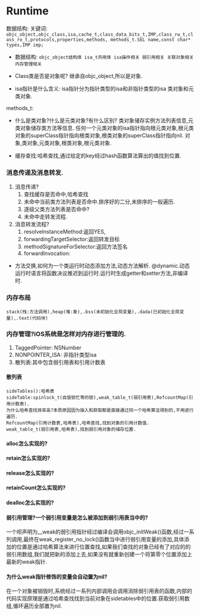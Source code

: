 # Runtime
数据结构:
关键词:
`
objc_object,objc_class,isa,cache_t,class_data_bits_t,IMP,class_rw_t,class_ro_t,protocols,properties,methods,
methods_t.SEL name,const char* types,IMP imp;
`

- 数据结构:
`
objc_object结构体
isa_t共用体
isa操作相关
弱引用相关
关联对象相关
内存管理相关
`

- Class类是否是对象呢?
继承自objc_object,所以是对象.


- isa指针是什么含义:
isa指针分为指针类型的isa和非指针类型的isa
类对象和元类对象.


methods_t:


- 什么是类对象?什么是元类对象?有什么区别?
类对象储存实例方法列表信息,元类对象储存类方法等信息.
任何一个元类对象的isa指针指向根元类对象,根元类对象的superClass指针指向根类对象,根类对象的superClass指针指向nil.
对象,类对象,元类对象,根类对象,根元类对象.

- 缓存查找:哈希查找,通过给定的key经过hash函数算法算出的值找到位置.

### 消息传递及消息转发.
1.  消息传递?
	1. 查找缓存是否命中,哈希查找
	2. 未命中当前类方法列表是否命中.排序好的二分,未排序的一般遍历.
	3. 逐级父类方法列表是否命中?
	4. 未命中走转发流程.
2. 消息转发流程?
	1. resolveInstanceMethod:返回YES,
	2. forwardingTargetSelector:返回转发目标
	3. methodSignatureForSelector:返回方法签名
	4. forwardInvocation:

- 方法交换,如何为一个类运行时动态添加方法,动态方法解析.
@dynamic.动态运行时语言将函数决议推迟到运行时.运行时生成getter和setter方法,非编译时.

###  内存布局
`stack(栈:方法调用),heap(堆:象),.bss(未初始化全局变量),.dada(已初始化全局变量),.text(代码块)`

### 内存管理?iOS系统是怎样对内存进行管理的.
1. TaggedPointer: NSNumber
2. NONPOINTER_ISA: 非指针类型isa
2. 散列表:其中包含弱引用表和引用计数表

#### 散列表
```
sideTables():哈希表
sideTable:spinlock_t(自旋锁忙等的锁),weak_table_t(弱引用表),RefcountMap(引用计数表).
为什么哈希查找效率高?本质原因因为插入和获取都是直接通过同一个哈希算法得到的,不用进行遍历.
RefcountMap(引用计数表,哈希表),哈希查找,找到对象的引用计数值.
weak_table_t(弱引用表,哈希表),找到弱引用对象的储存位置.

```

#### alloc怎么实现的?
#### retain怎么实现的?
#### release怎么实现的?
#### retainCount怎么实现的?
#### dealloc怎么实现的?


#### 弱引用管理?一个弱引用变量是怎么被添加到弱引用表当中的?

一个呗声明为__weak的弱引用指针经过编译会调用objc_initWeak()函数,经过一系列调用,最终在weak_register_no_lock()函数当中进行弱引用变量的添加,具体添加的位置是通过哈希算法来进行位置查找,如果我们查找的对象已经有了对应的的弱引用数组,我们就把新的添加上去,如果没有就重新创建一个将第零个位置添加上最新的weak指针.


#### 为什么weak指针修饰的变量会自动置为nil?
在一个对象被销毁时,系统经过一系列内部调用会调用消除弱引用表的函数,内部的代码实现原理是通过哈希查找找到当前对象在sidetables中的位置.获取弱引用数组,循环遍历全部置为nil.

